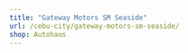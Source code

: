 ```yaml
---
title: "Gateway Motors SM Seaside"
url: /cebu-city/gateway-motors-sm-seaside/
shop: Autohaus
---
```

